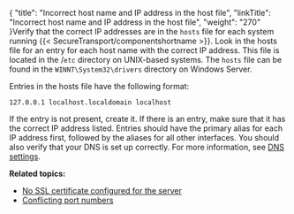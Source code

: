 {
    "title": "Incorrect host name and IP address in the host file",
    "linkTitle": "Incorrect host name and IP address in the host file",
    "weight": "270"
}Verify that the correct IP addresses are in the `hosts` file for each system running {{< SecureTransport/componentshortname  >}}. Look in the hosts file for an entry for each host name with the correct IP address. This file is located in the /`etc` directory on UNIX-based systems. The `hosts` file can be found in the `WINNT\System32\drivers` directory on Windows Server.

Entries in the hosts file have the following format:

`127.0.0.1 localhost.localdomain localhost`

If the entry is not present, create it. If there is an entry, make sure that it has the correct IP address listed. Entries should have the primary alias for each IP address first, followed by the aliases for all other interfaces. You should also verify that your DNS is set up correctly. For more information, see [DNS settings](../../t_st_performanceissues/t_st_dns_settings#Appendix_Troubleshooting_4259246568_1030231).

**Related topics:**

-   [No SSL certificate configured for the server](../t_st_no_ssl_certificate_configured_for_server)
-   [Conflicting port numbers](../c_st_conflicting_port_numbers)

